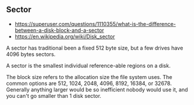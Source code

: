 ## Sector

- https://superuser.com/questions/1110355/what-is-the-difference-between-a-disk-block-and-a-sector
- https://en.wikipedia.org/wiki/Disk_sector

A sector has traditional been a fixed 512 byte size, but a few drives have 4096 bytes sectors.

A sector is the smallest individual reference-able regions on a disk.

The block size refers to the allocation size the file system uses. The common options are 512, 1024, 2048, 4096, 8192, 16384, or 32678. Generally anything larger would be so inefficient nobody would use it, and you can't go smaller than 1 disk sector.
